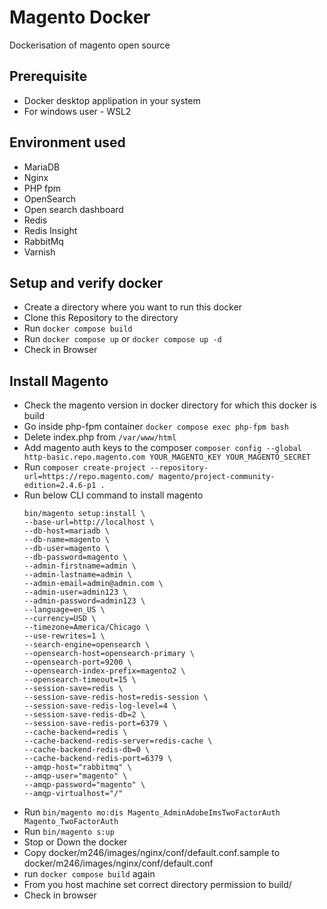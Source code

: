 # Magento Docker
Dockerisation of magento open source

## Prerequisite
- Docker desktop applipation in your system
- For windows user - WSL2

## Environment used
- MariaDB
- Nginx
- PHP fpm
- OpenSearch
- Open search dashboard
- Redis
- Redis Insight
- RabbitMq
- Varnish

## Setup and verify docker
- Create a directory where you want to run this docker
- Clone this Repository to the directory
- Run `docker compose build`
- Run `docker compose up` or `docker compose up -d`
- Check in Browser

## Install Magento
- Check the magento version in docker directory for which this docker is build
- Go inside php-fpm container `docker compose exec php-fpm bash`
- Delete index.php from `/var/www/html`
- Add magento auth keys to the composer `composer config --global http-basic.repo.magento.com YOUR_MAGENTO_KEY YOUR_MAGENTO_SECRET`
- Run `composer create-project --repository-url=https://repo.magento.com/ magento/project-community-edition=2.4.6-p1 .`
- Run below CLI command to install magento
    ``` 
  bin/magento setup:install \
    --base-url=http://localhost \
    --db-host=mariadb \
    --db-name=magento \
    --db-user=magento \
    --db-password=magento \
    --admin-firstname=admin \
    --admin-lastname=admin \
    --admin-email=admin@admin.com \
    --admin-user=admin123 \
    --admin-password=admin123 \
    --language=en_US \
    --currency=USD \
    --timezone=America/Chicago \
    --use-rewrites=1 \
    --search-engine=opensearch \
    --opensearch-host=opensearch-primary \
    --opensearch-port=9200 \
    --opensearch-index-prefix=magento2 \
    --opensearch-timeout=15 \
    --session-save=redis \
    --session-save-redis-host=redis-session \
    --session-save-redis-log-level=4 \
    --session-save-redis-db=2 \
    --session-save-redis-port=6379 \
    --cache-backend=redis \
    --cache-backend-redis-server=redis-cache \
    --cache-backend-redis-db=0 \
    --cache-backend-redis-port=6379 \
    --amqp-host="rabbitmq" \
    --amqp-user="magento" \
    --amqp-password="magento" \
    --amqp-virtualhost="/" 
  ```
- Run `bin/magento mo:dis Magento_AdminAdobeImsTwoFactorAuth Magento_TwoFactorAuth`
- Run `bin/magento s:up`
- Stop or Down the docker
- Copy docker/m246/images/nginx/conf/default.conf.sample to docker/m246/images/nginx/conf/default.conf
- run `docker compose build` again
- From you host machine set correct directory permission to build/ 
- Check in browser